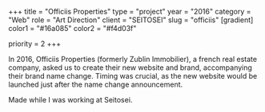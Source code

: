 +++
title = "Officiis Properties"
type = "project"
year = "2016"
category = "Web"
role = "Art Direction"
client = "SEITOSEI"
slug = "officiis"
[gradient]
color1 = "#16a085"
color2 = "#f4d03f"

priority = 2
+++

In 2016, Officiis Properties (formerly Zublin Immobilier), a french real estate company, asked us to create their new website and brand, accompanying their brand name change. Timing was crucial, as the new website would be launched just after the name change announcement.

Made while I was working at Seitosei.
